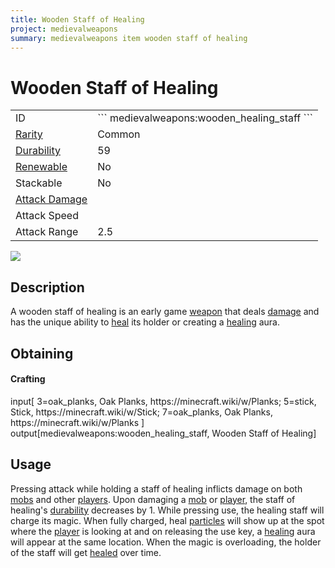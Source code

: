 ```yaml
---
title: Wooden Staff of Healing
project: medievalweapons
summary: medievalweapons item wooden staff of healing
---
```

# Wooden Staff of Healing
<div class="main_table">
<div class="left_main_table">
<table class="left_table">
    <tbody>
        <tr>
            <td class="first-column">ID</td>
            <td class="second-column">
            ```
            medievalweapons:wooden_healing_staff
            ```
            </td>
        </tr>
        <tr id="linear-top">
            <td class="first-column"><a href="https://minecraft.wiki/w/Rarity" target="_blank">Rarity</a></td>
            <td class="second-column">Common</td>
        </tr>
        <tr id="linear-top">
            <td class="first-column"><a href="https://minecraft.wiki/w/Durability" target="_blank">Durability</a></td>
            <td class="second-column">59</td>
        </tr>
        <tr id="linear-top">
            <td class="first-column"><a href="https://minecraft.wiki/w/Renewable_resource" target="_blank">Renewable</a></td>
            <td class="second-column">No</td>
        </tr>
        <tr id="linear-top">
            <td class="first-column">Stackable</td>
            <td class="second-column">No</td>
        </tr>
        <tr id="linear-top">
            <td class="first-column"><a href="https://minecraft.wiki/w/Damage" target="_blank">Attack Damage</a></td>
            <td class="second-column icon-element" icon-count="2" icon-id="melee" icon-exclusive></td>
        </tr>
        <tr id="linear-top">
            <td class="first-column">Attack Speed</td>
            <td class="second-column icon-element" icon-count="0.7" icon-id="melee_speed" icon-exclusive></td>
        </tr>
        <tr id="linear-top">
            <td class="first-column">Attack Range</td>
            <td class="second-column">2.5</td>
        </tr>
    </tbody>
</table>
</div>
    <img src="/wiki/assets/medievalweapons/items/wooden_healing_staff.png" loading="lazy" class="right_img_table"/>
</div>

## Description
A wooden staff of healing is an early game [weapon](https://minecraft.wiki/w/Weapon) that deals [damage](https://minecraft.wiki/w/Damage) and has the unique ability to [heal](https://minecraft.wiki/w/Healing) its holder or creating a [healing](https://minecraft.wiki/w/Healing) aura.

## Obtaining
#### Crafting
<div id="crafting-table">
<div class="crafting-element" crafting-type="vanilla_crafting">
input[
    3=oak_planks, Oak Planks, https://minecraft.wiki/w/Planks;
    5=stick, Stick, https://minecraft.wiki/w/Stick;
    7=oak_planks, Oak Planks, https://minecraft.wiki/w/Planks
]
output[medievalweapons:wooden_healing_staff, Wooden Staff of Healing]
</div>
</div>

## Usage
Pressing attack while holding a staff of healing inflicts damage on both [mobs](https://minecraft.wiki/w/Mob) and other [players](https://minecraft.wiki/w/Player). Upon damaging a [mob](https://minecraft.wiki/w/Mob) or [player](https://minecraft.wiki/w/Player), the staff of healing's [durability](https://minecraft.wiki/w/Durability) decreases by 1. While pressing use, the healing staff will charge its magic. When fully charged, heal [particles](https://minecraft.wiki/w/Particles) will show up at the spot where the [player](https://minecraft.wiki/w/Player) is looking at and on releasing the use key, a [healing](https://minecraft.wiki/w/Healing) aura will appear at the same location. When the magic is overloading, the holder of the staff will get [healed](https://minecraft.wiki/w/Healing) over time.
